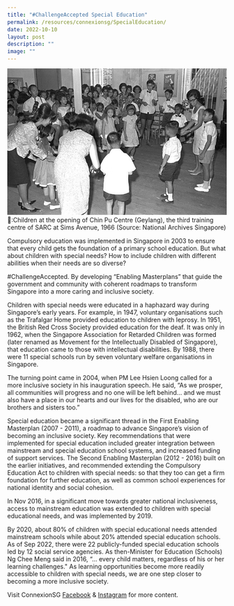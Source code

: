 ```yaml
---
title: "#ChallengeAccepted Special Education"
permalink: /resources/connexionsg/SpecialEducation/
date: 2022-10-10
layout: post
description: ""
image: ""
---
```

![](/images/connexionsg/2022/Special%20Education.jpg)
📸:Children at the opening of Chin Pu Centre (Geylang), the third training centre of SARC at Sims Avenue, 1966 (Source: National Archives Singapore)

Compulsory education was implemented in Singapore in 2003 to ensure that every child gets the foundation of a primary school education. But what about children with special needs? How to include children with different abilities when their needs are so diverse?

#ChallengeAccepted. By developing “Enabling Masterplans” that guide the government and community with coherent roadmaps to transform Singapore into a more caring and inclusive society.

Children with special needs were educated in a haphazard way during Singapore’s early years. For example, in 1947, voluntary organisations such as the Trafalgar Home provided education to children with leprosy. In 1951, the British Red Cross Society provided education for the deaf. It was only in 1962, when the Singapore Association for Retarded Children was formed (later renamed as Movement for the Intellectually Disabled of Singapore), that education came to those with intellectual disabilities. By 1988, there were 11 special schools run by seven voluntary welfare organisations in Singapore.

The turning point came in 2004, when PM Lee Hsien Loong called for a more inclusive society in his inauguration speech. He said, “As we prosper, all communities will progress and no one will be left behind… and we must also have a place in our hearts and our lives for the disabled, who are our brothers and sisters too.”

Special education became a significant thread in the First Enabling Masterplan (2007 - 2011), a roadmap to advance Singapore’s vision of becoming an inclusive society. Key recommendations that were implemented for special education included greater integration between mainstream and special education school systems, and increased funding of support services. The Second Enabling Masterplan (2012 - 2016) built on the earlier initiatives, and recommended extending the Compulsory Education Act to children with special needs: so that they too can get a firm foundation for further education, as well as common school experiences for national identity and social cohesion.

In Nov 2016, in a significant move towards greater national inclusiveness, access to mainstream education was extended to children with special educational needs, and was implemented by 2019.

By 2020, about 80% of children with special educational needs attended mainstream schools while about 20% attended special education schools. As of Sep 2022, there were 22 publicly-funded special education schools led by 12 social service agencies. As then-Minister for Education (Schools) Ng Chee Meng said in 2016, “… every child matters, regardless of his or her learning challenges." As learning opportunities become more readily accessible to children with special needs, we are one step closer to becoming a more inclusive society.

Visit ConnexionSG [Facebook](https://www.facebook.com/ConnexionSG) & [Instagram](https://www.instagram.com/connexionsg/) for more content.